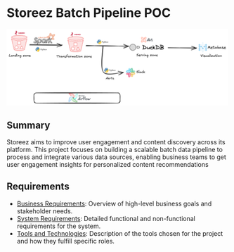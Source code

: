 # Storeez Batch Pipeline POC

![Architecture Diagram](images/arch_diagram.png)

## Summary
Storeez aims to improve user engagement and content discovery across its platform. This project focuses on building a scalable batch data pipeline to process and integrate various data sources, enabling business teams to get user engagement insights for personalized content recommendations

## Requirements
- [Business Requirements](requirements/business_requirements.md): Overview of high-level business goals and stakeholder needs.
- [System Requirements](requirements/system_requirements.md): Detailed functional and non-functional requirements for the system.
- [Tools and Technologies](requirements/tools_and_technologies.md): Description of the tools chosen for the project and how they fulfill specific roles.